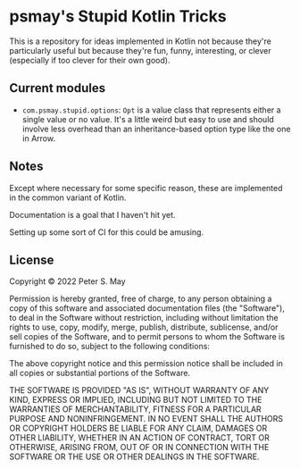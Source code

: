 psmay's Stupid Kotlin Tricks
============================

This is a repository for ideas implemented in Kotlin not because they're particularly useful but because they're fun, funny, interesting, or clever (especially if too clever for their own good).

Current modules
---------------

*   `com.psmay.stupid.options`: `Opt` is a value class that represents either a single value or no value. It's a little weird but easy to use and should involve less overhead than an inheritance-based option type like the one in Arrow.

Notes
-----

Except where necessary for some specific reason, these are implemented in the common variant of Kotlin.

Documentation is a goal that I haven't hit yet.

Setting up some sort of CI for this could be amusing.

License
-------

Copyright © 2022 Peter S. May

Permission is hereby granted, free of charge, to any person obtaining a copy of this software and associated documentation files (the "Software"), to deal in the Software without restriction, including without limitation the rights to use, copy, modify, merge, publish, distribute, sublicense, and/or sell copies of the Software, and to permit persons to whom the Software is furnished to do so, subject to the following conditions:

The above copyright notice and this permission notice shall be included in all copies or substantial portions of the Software.

THE SOFTWARE IS PROVIDED "AS IS", WITHOUT WARRANTY OF ANY KIND, EXPRESS OR IMPLIED, INCLUDING BUT NOT LIMITED TO THE WARRANTIES OF MERCHANTABILITY, FITNESS FOR A PARTICULAR PURPOSE AND NONINFRINGEMENT. IN NO EVENT SHALL THE AUTHORS OR COPYRIGHT HOLDERS BE LIABLE FOR ANY CLAIM, DAMAGES OR OTHER LIABILITY, WHETHER IN AN ACTION OF CONTRACT, TORT OR OTHERWISE, ARISING FROM, OUT OF OR IN CONNECTION WITH THE SOFTWARE OR THE USE OR OTHER DEALINGS IN THE SOFTWARE.

